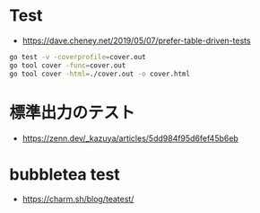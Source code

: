 # Test
- https://dave.cheney.net/2019/05/07/prefer-table-driven-tests
```bash
go test -v -coverprofile=cover.out
go tool cover -func=cover.out
go tool cover -html=./cover.out -o cover.html
```
# 標準出力のテスト
- https://zenn.dev/_kazuya/articles/5dd984f95d6fef45b6eb
# bubbletea test
- https://charm.sh/blog/teatest/
